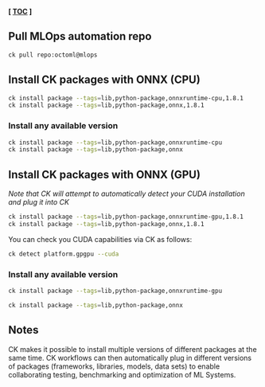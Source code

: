 **[ [TOC](../README.md) ]**

## Pull MLOps automation repo

```bash
ck pull repo:octoml@mlops
```

## Install CK packages with ONNX (CPU)

```bash
ck install package --tags=lib,python-package,onnxruntime-cpu,1.8.1
ck install package --tags=lib,python-package,onnx,1.8.1
```

### Install any available version
```bash
ck install package --tags=lib,python-package,onnxruntime-cpu
ck install package --tags=lib,python-package,onnx
```

## Install CK packages with ONNX (GPU)

*Note that CK will attempt to automatically detect your CUDA installation and plug it into CK*

```bash
ck install package --tags=lib,python-package,onnxruntime-gpu,1.8.1
ck install package --tags=lib,python-package,onnx,1.8.1
```

You can check you CUDA capabilities via CK as follows:
```bash
ck detect platform.gpgpu --cuda
```

### Install any available version
```bash
ck install package --tags=lib,python-package,onnxruntime-gpu

ck install package --tags=lib,python-package,onnx
```


## Notes
CK makes it possible to install multiple versions of different packages at the same time.
CK workflows can then automatically plug in different versions of packages (frameworks, libraries, models, data sets)
to enable collaborating testing, benchmarking and optimization of ML Systems.
